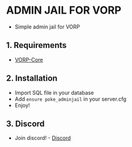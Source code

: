 # ADMIN JAIL FOR VORP
- Simple admin jail for VORP

## 1. Requirements
- [VORP-Core](https://github.com/VORPCORE/VORP-Core)

## 2. Installation
- Import SQL file in your database
- Add ```ensure poke_adminjail``` in your server.cfg
- Enjoy!

## 3. Discord
- Join discord! - [Discord](http://discord.vorpcore.com/)
